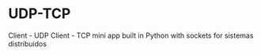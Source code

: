 # UDP-TCP

Client - UDP Client - TCP mini app built in Python with sockets for sistemas distribuidos

